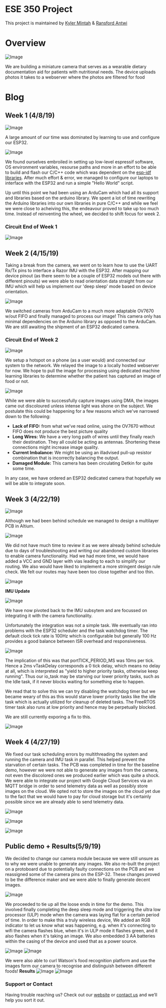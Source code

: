 # ESE 350 Project

This project is maintained by [Kyler Mintah](https://github.com/kylermintah) & [Ransford Antwi](https://github.com/masterford)

# Overview
![Image](docs/overview.jpg)

We are building a miniature camera that serves as a wearable dietary documentation aid for patients with nutritional needs. The device uploads photos it takes to a webserver where the photos are filtered for food

# Blog
## Week 1 (4/8/19)
![Image](docs/20190421_135823.gif)

A large amount of our time was dominated by learning to use and configure our ESP32.

![Image](docs/makemenuconfig.jpeg)

We found ourselves embroiled in setting up low-level espressif software, OS environment variables, resourse paths and more in an effort to be able to build and flash our C/C++ code which was dependent on the [esp-idf libraries](https://github.com/espressif/esp-idf). After much effort & error, we managed to configure our laptops to interface with the ESP32 and run a simple "Hello World" script.

Up until this point we had been using an ArduCam which had all its support and libraries based on the arduino library. We spent a lot of time rewriting the Arduino libraries into our own libraries in pure C/C++ and while we feel we were close to acheiving this, the endeavour proved to take up too much time. Instead of reinventing the wheel, we decided to shift focus for week 2.

### Circuit End of Week 1
![Image](docs/IMG-20190409-WA0017.jpeg)



## Week 2 (4/15/19)

Taking a break from the camera, we  went on to learn how to use the UART Rx/Tx pins to interface a Razor IMU with the ESP32. After mapping our device pinout (as there seem to be a couple of ESP32 models out there with different pinouts) we were able to read orientation data straight from our IMU which will help us implement our 'deep sleep' mode based on device orientation.

![Image](docs/20190421_152900.gif)

We switched cameras from ArduCam to a much more adaptable OV7670 w/out FIFO and finally managed to process our image! This camera only has minimal dependencies on the Arduino library as opposed to the ArduCam. We are still awaiting the shipment of an ESP32 dedicated camera.

### Circuit End of Week 2
![Image](docs/april21circuit.jpg)


We setup a hotspot on a phone (as a user would) and connected our system to the network. We relayed the image to  a locally hosted webserver for now. We hope to pull the image for processing using dedicated machine learning libraries to determine whether the patient has captured an image of food or not.

![Image](docs/20190421_155116.jpg)

While we were able to successfully capture images using DMA, the images came out discoloured unless intense light was shone on the subject. We postulate this could be happening for a few reasons which we've narrowed down to the following:

- **Lack of FIFO:** from what we've read online, using the OV7670 without FIFO does not produce the best picture quality
- **Long Wires:** We have a very long path of wires until they finally reach their destination. They all could be acting as antennas. Shortening these connections might increase image quality.
- **Current Imbalance:** We might be using an illadvised pull-up resistor combination that is incorrectly balancing the output.
- **Damaged Module:** This camera has been circulating Detkin for quite some time.

In any case, we have ordered an ESP32 dedicated camera that hopefully we will be able to integrate soon.

## Week 3 (4/22/19)

![Image](docs/AltiumSplash.PNG)

Although we had been behind schedule we managed to design a multilayer PCB in Altium. 

![Image](docs/PCB123.PNG)

We did not have much time to review it as we were already behind schedule due to days of troubleshooting and writing our abandoned custom libraries to enable camera functionality. 
Had we had more time, we would have added a VCC and GND layer with vias leading to each to simplify our routing. We also would have liked to implement a more stringent design rule check. We felt our routes may have been too close together and too thin.

![Image](docs/SchematicSmaller.PNG)

**IMU Update**

![Image](docs/IMURazor.png)

We have now pivoted back to the IMU subsytem and are focussed on integrating it with the camera functionality. 

Unfortunately the integration was not a simple task. We eventually ran into problems with the ESP32 scheduler and the task watchdog timer. 
The default clock tick rate is 100Hz which is configurable but generally 100 Hz provides a good balance between ISR overhead and responsiveness.

![Image](docs/ErrorMessage.png)

The implication of this was that portTICK_PERIOD_MS was 10ms per tick. Hence a 2ms vTaskDelay corresponds a 0 tick delay, which means no delay at all, which is interpreted as "yield to higher priority tasks, otherwise keep running". Thus our io_task may be starving our lower priority tasks, such as the Idle task, if it never blocks waiting for something else to happen.

We read that to solve this we can try disabling the watchdog timer but we became weary of this as this would starve lower priority tasks like the idle task which is actually utilized for cleanup of deleted tasks. The FreeRTOS timer task also runs at low priority and hence may be perpetually blocked.

We are still currently exporing a fix to this.

![Image](docs/WatchdogTrigger.PNG)

## Week 4 (4/27/19)
We fixed our task scheduling errors by multithreading the system and running the camera and IMU task in parallel. This helped prevent the starvation of certain tasks. The PCB was completed in time for the baseline demo, however we were not able to generate any images from the camera, not even the discolored ones we produced earlier which was quite a shock. We were able to integrate our project with Google Cloud Services via an MQTT bridge in order to send telemetry data as well as possibly store images on the cloud. We opted not to store the images on the cloud yet due to the fact that we would have to pay for cloud storage but it's certainly possible since we are already able to send telemetry data.

![Image](docs/googlecloud.png)

![Image](docs/cloud1.png)

![Image](docs/cloud2.png)

## Public demo + Results(5/9/19)
We decided to change our camera module because we were still unsure as to why we were unable to generate any images. We also re-built the project on a protoboard due to potentially faulty connections on the PCB and we reassigned some of the camera pins on the ESP-32. These changes proved to be the difference maker and we were able to finally generate decent images.

![Image](docs/kyler.jpg)

We proceeded to tie up all the loose ends in time for the demo. This involved finally completing the deep sleep mode and triggering the ultra low processor (ULP) mode when the camera was laying flat for a certain period of time. In order to make this a truly wireless device, We added an RGB indicator to let us know what was happening, e.g. when it's connecting to wifi the camera flashes blue, when it's in ULP mode it flashes green, and it also flashes when it's taking an image. We also embedded 3 AA batteries within the casing of the device and used that as a power source.

![Image](docs/battery.jpg)     ![Image](docs/battery2.jpg)

We were also able to curl Watson's food recognition platform and use the images form our camera to recognise and distinguish between different foods!
**Results**
![Image](docs/pizza.dib)     ![Image](docs/pizzaWatson.png)


### Support or Contact

Having trouble reaching us? Check out our [website](https://www.silkblu.com) or [contact us](mailto:kmintah@seas.upenn.edu) and we’ll help you sort it out.
